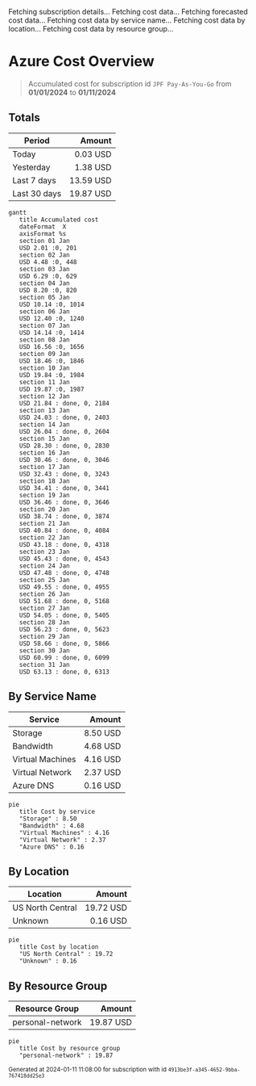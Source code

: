 Fetching subscription details...
Fetching cost data...
Fetching forecasted cost data...
Fetching cost data by service name...
Fetching cost data by location...
Fetching cost data by resource group...
# Azure Cost Overview

> Accumulated cost for subscription id `JPF Pay-As-You-Go` from **01/01/2024** to **01/11/2024**

## Totals

|Period|Amount|
|---|---:|
|Today|0.03 USD|
|Yesterday|1.38 USD|
|Last 7 days|13.59 USD|
|Last 30 days|19.87 USD|

```mermaid
gantt
   title Accumulated cost
   dateFormat  X
   axisFormat %s
   section 01 Jan
   USD 2.01 :0, 201
   section 02 Jan
   USD 4.48 :0, 448
   section 03 Jan
   USD 6.29 :0, 629
   section 04 Jan
   USD 8.20 :0, 820
   section 05 Jan
   USD 10.14 :0, 1014
   section 06 Jan
   USD 12.40 :0, 1240
   section 07 Jan
   USD 14.14 :0, 1414
   section 08 Jan
   USD 16.56 :0, 1656
   section 09 Jan
   USD 18.46 :0, 1846
   section 10 Jan
   USD 19.84 :0, 1984
   section 11 Jan
   USD 19.87 :0, 1987
   section 12 Jan
   USD 21.84 : done, 0, 2184
   section 13 Jan
   USD 24.03 : done, 0, 2403
   section 14 Jan
   USD 26.04 : done, 0, 2604
   section 15 Jan
   USD 28.30 : done, 0, 2830
   section 16 Jan
   USD 30.46 : done, 0, 3046
   section 17 Jan
   USD 32.43 : done, 0, 3243
   section 18 Jan
   USD 34.41 : done, 0, 3441
   section 19 Jan
   USD 36.46 : done, 0, 3646
   section 20 Jan
   USD 38.74 : done, 0, 3874
   section 21 Jan
   USD 40.84 : done, 0, 4084
   section 22 Jan
   USD 43.18 : done, 0, 4318
   section 23 Jan
   USD 45.43 : done, 0, 4543
   section 24 Jan
   USD 47.48 : done, 0, 4748
   section 25 Jan
   USD 49.55 : done, 0, 4955
   section 26 Jan
   USD 51.68 : done, 0, 5168
   section 27 Jan
   USD 54.05 : done, 0, 5405
   section 28 Jan
   USD 56.23 : done, 0, 5623
   section 29 Jan
   USD 58.66 : done, 0, 5866
   section 30 Jan
   USD 60.99 : done, 0, 6099
   section 31 Jan
   USD 63.13 : done, 0, 6313
```

## By Service Name

|Service|Amount|
|---|---:|
|Storage|8.50 USD|
|Bandwidth|4.68 USD|
|Virtual Machines|4.16 USD|
|Virtual Network|2.37 USD|
|Azure DNS|0.16 USD|

```mermaid
pie
   title Cost by service
   "Storage" : 8.50
   "Bandwidth" : 4.68
   "Virtual Machines" : 4.16
   "Virtual Network" : 2.37
   "Azure DNS" : 0.16
```

## By Location

|Location|Amount|
|---|---:|
|US North Central|19.72 USD|
|Unknown|0.16 USD|

```mermaid
pie
   title Cost by location
   "US North Central" : 19.72
   "Unknown" : 0.16
```

## By Resource Group

|Resource Group|Amount|
|---|---:|
|personal-network|19.87 USD|

```mermaid
pie
   title Cost by resource group
   "personal-network" : 19.87
```

<sup>Generated at 2024-01-11 11:08:00 for subscription with id `4913be3f-a345-4652-9bba-767418dd25e3`</sup>
